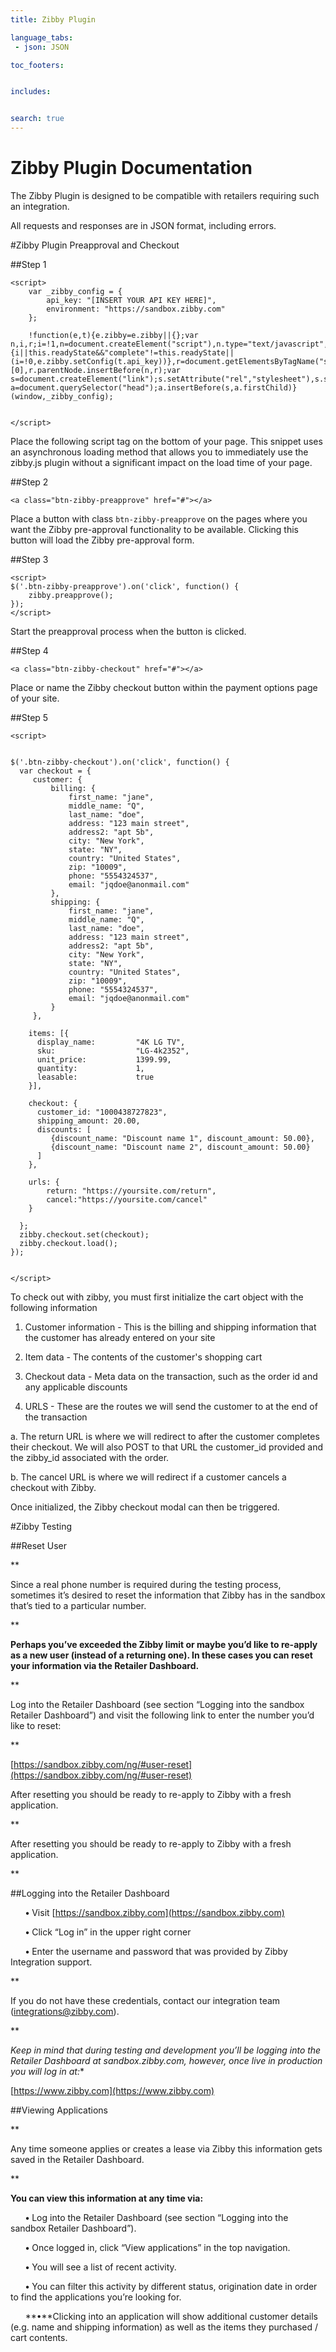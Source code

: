 ```yaml
---
title: Zibby Plugin

language_tabs:
 - json: JSON

toc_footers:


includes:


search: true
---
```


# Zibby Plugin Documentation


The Zibby Plugin is designed to be compatible with retailers requiring such an integration.

All requests and responses are in JSON format, including errors.

#Zibby Plugin Preapproval and Checkout

##Step 1

```script
<script>
    var _zibby_config = {
        api_key: "[INSERT YOUR API KEY HERE]",
        environment: "https://sandbox.zibby.com"
    };

    !function(e,t){e.zibby=e.zibby||{};var n,i,r;i=!1,n=document.createElement("script"),n.type="text/javascript",n.async=!0,n.src=t.environment+"/"+"plugin/js/zibby.js",n.onload=n.onreadystatechange=function(){i||this.readyState&&"complete"!=this.readyState||(i=!0,e.zibby.setConfig(t.api_key))},r=document.getElementsByTagName("script")[0],r.parentNode.insertBefore(n,r);var s=document.createElement("link");s.setAttribute("rel","stylesheet"),s.setAttribute("type","text/css"),s.setAttribute("href",t.environment+"/"+"plugin/css/zibby.css");var a=document.querySelector("head");a.insertBefore(s,a.firstChild)}(window,_zibby_config);


</script>
```

Place the following script tag on the bottom of your page. This snippet uses an asynchronous loading method that allows you to immediately use the zibby.js plugin without a significant impact on the load time of your page.

##Step 2

```script
<a class="btn-zibby-preapprove" href="#"></a>
```

Place a button with class `btn-zibby-preapprove` on the pages where you want the Zibby pre-approval functionality to be available. Clicking this button will load the Zibby pre-approval form.

##Step 3

```script
<script>
$('.btn-zibby-preapprove').on('click', function() {
    zibby.preapprove();
});
</script>
```

Start the preapproval process when the button is clicked.

##Step 4

```script
<a class="btn-zibby-checkout" href="#"></a>
```

Place or name the Zibby checkout button within the payment options page of your site.

##Step 5

```script
<script>


$('.btn-zibby-checkout').on('click', function() {
  var checkout = {
     customer: {
         billing: {
             first_name: "jane",
             middle_name: "Q",
             last_name: "doe",
             address: "123 main street",
             address2: "apt 5b",
             city: "New York",
             state: "NY",
             country: "United States",
             zip: "10009",
             phone: "5554324537",
             email: "jqdoe@anonmail.com"
         },
         shipping: {
             first_name: "jane",
             middle_name: "Q",
             last_name: "doe",
             address: "123 main street",
             address2: "apt 5b",
             city: "New York",
             state: "NY",
             country: "United States",
             zip: "10009",
             phone: "5554324537",
             email: "jqdoe@anonmail.com"
         }
     },

    items: [{
      display_name:         "4K LG TV",
      sku:                  "LG-4k2352",
      unit_price:           1399.99,
      quantity:             1,
      leasable:             true
    }],

    checkout: {
      customer_id: "1000438727823",
      shipping_amount: 20.00,
      discounts: [
         {discount_name: "Discount name 1", discount_amount: 50.00},
         {discount_name: "Discount name 2", discount_amount: 50.00}
      ]
    },

    urls: {
        return: "https://yoursite.com/return",
        cancel:"https://yoursite.com/cancel"
    }

  };
  zibby.checkout.set(checkout);
  zibby.checkout.load();
});


</script>
```

To check out with zibby, you must first initialize the cart object with the following information

1. Customer information - This is the billing and shipping information that the customer has already entered on your site

2. Item data - The contents of the customer's shopping cart

3. Checkout data - Meta data on the transaction, such as the order id and any applicable discounts

4. URLS - These are the routes we will send the customer to at the end of the transaction

  a. The return URL is where we will redirect to after the customer completes their checkout. We will also POST to that URL the customer_id provided and the zibby_id associated with the order.

  b. The cancel URL is where we will redirect if a customer cancels a checkout with Zibby.

<aside class="success">Once initialized, the Zibby checkout modal can then be triggered.
</aside>

#Zibby Testing

##Reset User

**<aside class="notice">Since a real phone number is required during the testing process, sometimes it’s desired to reset the information that Zibby has in the sandbox that’s tied to a particular number.
</aside>** 

**Perhaps you’ve exceeded the Zibby limit or maybe you’d like to re-apply as a new user (instead of a returning one). In these cases you can reset your information via the Retailer Dashboard.**

**<aside class="success">Log into the Retailer Dashboard (see section “Logging into the sandbox Retailer Dashboard”) and visit the following link to enter the number you’d like to reset:
</aside>** 

[https://sandbox.zibby.com/ng/#user-reset](https://sandbox.zibby.com/ng/#user-reset)

After resetting you should be ready to re-apply to Zibby with a fresh application.

**<aside class="success">
After resetting you should be ready to re-apply to Zibby with a fresh application.
</aside>** 

##Logging into the Retailer Dashboard

&nbsp;&nbsp;&nbsp;&nbsp;&nbsp;&nbsp;**&#8226;** Visit [https://sandbox.zibby.com](https://sandbox.zibby.com)

&nbsp;&nbsp;&nbsp;&nbsp;&nbsp;&nbsp;**&#8226;** Click “Log in” in the upper right corner

&nbsp;&nbsp;&nbsp;&nbsp;&nbsp;&nbsp;**&#8226;** Enter the username and password that was provided by Zibby Integration support. 

**<aside class="warning">
If you do not have these credentials, contact our integration team (integrations@zibby.com).
</aside>** 

*Keep in mind that during testing and development you’ll be logging into the Retailer Dashboard at sandbox.zibby.com, however, once live in production you will log in at:**

[https://www.zibby.com](https://www.zibby.com)

##Viewing Applications

**<aside class="notice">
Any time someone applies or creates a lease via Zibby this information gets saved in the Retailer Dashboard.
</aside>**

**You can view this information at any time via:**

&nbsp;&nbsp;&nbsp;&nbsp;&nbsp;&nbsp;**&#8226;**
Log into the Retailer Dashboard (see section “Logging into the sandbox Retailer Dashboard”).

&nbsp;&nbsp;&nbsp;&nbsp;&nbsp;&nbsp;**&#8226;** Once logged in, click “View applications” in the top navigation.

&nbsp;&nbsp;&nbsp;&nbsp;&nbsp;&nbsp;**&#8226;** You will see a list of recent activity.

&nbsp;&nbsp;&nbsp;&nbsp;&nbsp;&nbsp;**&#8226;** You can filter this activity by different status, origination date in order to find the applications you’re looking for.

&nbsp;&nbsp;&nbsp;&nbsp;&nbsp;&nbsp;**&#8226;**Clicking into an application will show additional customer details (e.g. name and shipping information) as well as the items they purchased / cart contents.